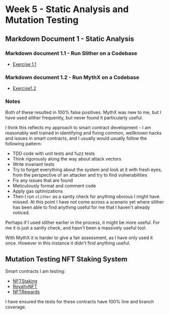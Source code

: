 # Week 5 - Static Analysis and Mutation Testing

## Markdown Document 1 - Static Analysis

### Markdown document 1.1 - Run Slither on a Codebase

- [Exercise 1.1](./slither.md)

### Markdown document 1.2 - Run MythX on a Codebase

- [Exercise1.2](./mythx.md)

### Notes

Both of these resulted in 100% false positives. MythX was new to me, but I have used slither frequently, but never found it particularly useful.

I think this reflects my approach to smart contract development - I am reasonably well trained in identifying and fixing common, wellknown hacks and issues in smart contracts, and I usually would usually follow the following pattern:
- TDD code with unit tests and fuzz tests
- Think rigorously along the way about attack vectors
- Write invariant tests
- Try to forget everything about the system and look at it with fresh eyes, from the perspective of an attacker and try to find vulnerabilities
- Fix any issues that are found
- Meticulously format and comment code
- Apply gas optimizations
- Then I run `slither` as a sanity check for anything obvious I might have missed. At this point I have not come across a scenario yet where slither has been able to find anything useful for me that I haven't already noticed.

Perhaps if I used slither earlier in the process, it might be more useful. For me it is just a sanity check, and hasn't been a massively useful tool.

With MythX it is harder to give a fair assessment, as I have only used it once. However in this instance it didn't find anything useful.

## Mutation Testing NFT Staking System

Smart contracts I am testing:
- [NFTStaking](../week2/src/trio/NFTStaking.sol)
- [RoyaltyNFT](../week2/src/trio/RoyaltyNFT.sol)
- [NFTRewards](../week2/src/trio/NFTRewards.sol)

I have ensured the tests for these contracts have 100% line and branch coverage.


